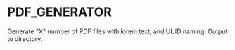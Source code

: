 # PDF_GENERATOR
 Generate "X" number of PDF files with lorem text, and UUID naming. Output to directory.
